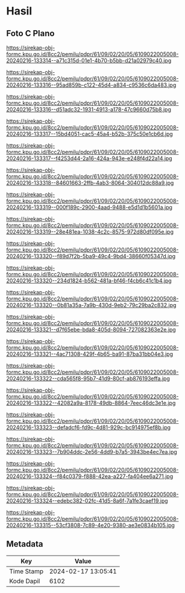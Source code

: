 # Hasil

## Foto C Plano

https://sirekap-obj-formc.kpu.go.id/8cc2/pemilu/pdpr/61/09/02/20/05/6109022005008-20240216-133314--a71c315d-01e1-4b70-b5bb-d21a02979c40.jpg

https://sirekap-obj-formc.kpu.go.id/8cc2/pemilu/pdpr/61/09/02/20/05/6109022005008-20240216-133316--95ad859b-c122-45d4-a834-c9536c6da483.jpg

https://sirekap-obj-formc.kpu.go.id/8cc2/pemilu/pdpr/61/09/02/20/05/6109022005008-20240216-133316--d51adc32-1931-4913-a178-47c9660d75b8.jpg

https://sirekap-obj-formc.kpu.go.id/8cc2/pemilu/pdpr/61/09/02/20/05/6109022005008-20240216-133317--15bd4051-cac5-45a4-b52b-375c50e1cb6d.jpg

https://sirekap-obj-formc.kpu.go.id/8cc2/pemilu/pdpr/61/09/02/20/05/6109022005008-20240216-133317--f4253d44-2a16-424a-943e-e248f4d22a14.jpg

https://sirekap-obj-formc.kpu.go.id/8cc2/pemilu/pdpr/61/09/02/20/05/6109022005008-20240216-133318--84601663-2ffb-4ab3-8064-304012dc88a9.jpg

https://sirekap-obj-formc.kpu.go.id/8cc2/pemilu/pdpr/61/09/02/20/05/6109022005008-20240216-133319--000f189c-2900-4aad-9488-e5d1d1b5601a.jpg

https://sirekap-obj-formc.kpu.go.id/8cc2/pemilu/pdpr/61/09/02/20/05/6109022005008-20240216-133319--28e481ea-1038-4c2c-8575-972d80df095e.jpg

https://sirekap-obj-formc.kpu.go.id/8cc2/pemilu/pdpr/61/09/02/20/05/6109022005008-20240216-133320--f89d7f2b-5ba9-49c4-9bd4-38660f05347d.jpg

https://sirekap-obj-formc.kpu.go.id/8cc2/pemilu/pdpr/61/09/02/20/05/6109022005008-20240216-133320--234d1824-b562-481a-bf46-f4cb6c41c1b4.jpg

https://sirekap-obj-formc.kpu.go.id/8cc2/pemilu/pdpr/61/09/02/20/05/6109022005008-20240216-133320--0b81a35a-7a9b-430d-9eb2-79c29ba2c832.jpg

https://sirekap-obj-formc.kpu.go.id/8cc2/pemilu/pdpr/61/09/02/20/05/6109022005008-20240216-133321--d7f65ebe-bda8-405d-8094-727082363e2e.jpg

https://sirekap-obj-formc.kpu.go.id/8cc2/pemilu/pdpr/61/09/02/20/05/6109022005008-20240216-133321--4ac71308-429f-4b65-ba91-87ba31bb04e3.jpg

https://sirekap-obj-formc.kpu.go.id/8cc2/pemilu/pdpr/61/09/02/20/05/6109022005008-20240216-133322--cda565f8-95b7-41d9-80cf-ab876193effa.jpg

https://sirekap-obj-formc.kpu.go.id/8cc2/pemilu/pdpr/61/09/02/20/05/6109022005008-20240216-133322--42082a9a-8178-49db-8864-7eec46dc3e1e.jpg

https://sirekap-obj-formc.kpu.go.id/8cc2/pemilu/pdpr/61/09/02/20/05/6109022005008-20240216-133323--defadcf6-fd9c-4d81-929c-bc914975ef8b.jpg

https://sirekap-obj-formc.kpu.go.id/8cc2/pemilu/pdpr/61/09/02/20/05/6109022005008-20240216-133323--7b904ddc-2e56-4dd9-b7a5-3943be4ec7ea.jpg

https://sirekap-obj-formc.kpu.go.id/8cc2/pemilu/pdpr/61/09/02/20/05/6109022005008-20240216-133324--f84c0379-f888-42ea-a227-fa404ee6a271.jpg

https://sirekap-obj-formc.kpu.go.id/8cc2/pemilu/pdpr/61/09/02/20/05/6109022005008-20240216-133324--edebc382-02fc-41d5-8a6f-7a1fe3caef19.jpg

https://sirekap-obj-formc.kpu.go.id/8cc2/pemilu/pdpr/61/09/02/20/05/6109022005008-20240216-133315--53cf3808-7c89-4e20-9380-ae3e0834b105.jpg


## Metadata

| Key        | Value               |
| ---------- | ------------------- |
| Time Stamp | 2024-02-17 13:05:41 |
| Kode Dapil | 6102                |



